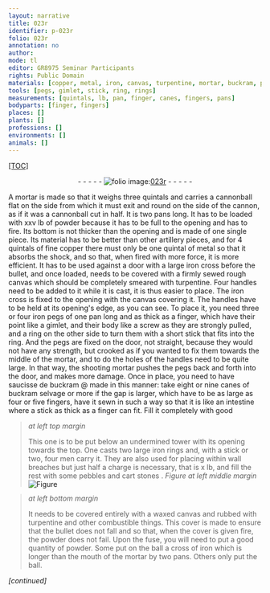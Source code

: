 ```yaml
---
layout: narrative
title: 023r
identifier: p-023r
folio: 023r
annotation: no
author:
mode: tl
editor: GR8975 Seminar Participants
rights: Public Domain
materials: [copper, metal, iron, canvas, turpentine, mortar, buckram, pebbles, cart stones, waxed, combustible things, powder]
tools: [pegs, gimlet, stick, ring, rings]
measurements: [quintals, lb, pan, finger, canes, fingers, pans]
bodyparts: [finger, fingers]
places: []
plants: []
professions: []
environments: []
animals: []
---
```


<p><a href="{{ site.baseurl }}/diplomatic/">[TOC]</a></p><div class="folio" align="center">- - - - - <a href="http://gallica.bnf.fr/ark:/12148/btv1b10500001g/f51.image" target="_blank"><img src="https://cu-mkp.github.io/2017-workshop-edition/assets/photo-icon.png" alt="folio image: " style="display:inline-block; margin-bottom:-3px;"/>023r</a> - - - - - </div>  
  
A mortar is made so that it weighs three <span class="ms">quintals</span> and carries a cannonball flat on the side from which it must exit and round on the side of the cannon, as if it was a cannonball cut in half. It is two pans long. It has to be loaded with xxv <span class="ms">lb</span> of powder because it has to be full to the opening and has to fire. Its bottom is not thicker than the opening and is made of one single piece. Its material has to be better than other artillery pieces, and for 4 <span class="ms">quintals</span> of fine <span class="m">copper</span> there must only be one quintal of <span class="m">metal</span> so that it absorbs the shock, and so that, when fired with more force, it is more efficient. It has to be used against a door with a large <span class="m">iron</span> cross before the bullet, and once loaded, needs to be covered with a firmly sewed rough <span class="m">canvas</span> which should be completely smeared with <span class="m">turpentine</span>. Four handles need to be added to it while it is cast, it is thus easier to place. The <span class="m">iron</span> cross is fixed to the opening with the <span class="m">canvas</span> covering it. The handles have to be held at its opening's edge, as you can see. To place it, you need three or four <span class="m">iron</span> <span class="tl">pegs</span> of one <span class="ms">pan</span> long and as thick as a <span class="ms"><span class="bp">finger</span></span>, which have their point like a <span class="tl">gimlet</span>, and their body like a screw as they are strongly pulled, and a ring on the other side to turn them with a short <span class="tl">stick</span> that fits into the <span class="tl">ring</span>. And the <span class="tl">pegs</span> are fixed on the door, not straight, because they would not have any strength, but crooked as if you wanted to fix them towards the middle of the <span class="m">mortar</span>, and to do the holes of the handles need to be quite large. In that way, the shooting <span class="m">mortar</span> pushes the <span class="tl">pegs</span> back and forth into the door, and makes more damage. Once in place, you need to have saucisse de <span class="m">buckram</span> @ made in this manner: take eight or nine <span class="ms">canes</span> of <span class="m">buckram</span> selvage or more if the gap is larger, which have to be as large as four or five <span class="ms"><span class="bp">fingers</span></span>, have it sewn in such a way so that it is like an intestine where a <span class="tl">stick</span> as thick as a <span class="ms"><span class="bp">finger</span></span> can fit. Fill it completely with good
 
> *at left top margin*
> 
> 
>   This one is to be put below an undermined tower with its opening towards the top. One casts two large <span class="m">iron</span> <span class="tl">rings</span> and, with a <span class="tl">stick</span> or two, four men carry it. They are also used for placing within wall breaches but just half a charge is necessary, that is x <span class="ms">lb</span>, and fill the rest with some <span class="m">pebbles</span> and <span class="m">cart stones</span>
. 
> *Figure*
> *at left middle margin*
> <a href="https://drive.google.com/open?id=0B9-oNrvWdlO5RzRNM284T3Q0eTQ" target="_blank"><img src="https://cu-mkp.github.io/GR8975-edition/assets/photo-icon.png" alt="Figure" style="display:inline-block; margin-bottom:-3px;"/></a>
 
> *at left bottom margin*
> 
> 
>   It needs to be covered entirely with a <span class="m">waxed</span> <span class="m">canvas</span> and rubbed with <span class="m">turpentine</span> and other <span class="m">combustible things</span>. This cover is made to ensure that the bullet does not fall and so that, when the cover is given fire, the <span class="m">powder</span> does not fail. Upon the fuse, you will need to put a good quantity of <span class="m">powder</span>. Some put on the ball a cross of <span class="m">iron</span> which is longer than the mouth of the <span class="m">mortar</span> by two <span class="ms">pans</span>. Others only put the ball.
 
*[continued]*
 
